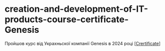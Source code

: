 # creation-and-development-of-IT-products-course-certificate-Genesis
Пройшов курс від Украхньскої компанії Genesis в 2024 році
[[Crertificate](https://genesis.theworkademy.com/uk/verifycertificate/?uuid=f78695da-ff72-41cd-a24d-ed04f04721e6)]

